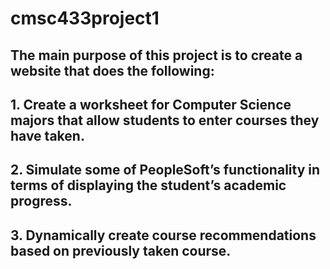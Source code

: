 # cmsc433project1
## The main purpose of this project is to create a website that does the following:
## 1. Create a worksheet for Computer Science majors that allow students to enter courses they have taken.
## 2. Simulate some of PeopleSoft’s functionality in terms of displaying the student’s academic progress.
## 3. Dynamically create course recommendations based on previously taken course.
